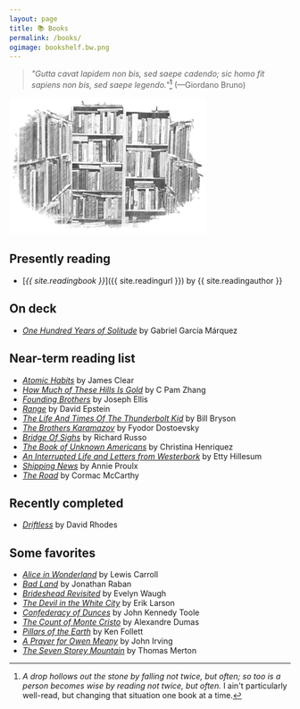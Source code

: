 ```yaml
---
layout: page
title: 📚 Books
permalink: /books/
ogimage: bookshelf.bw.png
---
```

> *"Gutta cavat lapidem non bis, sed saepe cadendo; sic homo fit sapiens non bis, sed saepe legendo."*[^1] (—Giordano Bruno)

[^1]:*A drop hollows out the stone by falling not twice, but often; so too is a person becomes wise by reading not twice, but often.* I ain't particularly well-read, but changing that situation one book at a time.

<img src="/assets/og/bookshelf.bw.png" alt="bookshelf" width="70%" height="70%">

## Presently reading
- [*{{ site.readingbook }}*]({{ site.readingurl }}) by {{ site.readingauthor }}

## On deck
- [*One Hundred Years of Solitude*](https://www.google.com/books/edition/One_Hundred_Years_of_Solitude/pgPWOaOctq8C?hl=en&gbpv=0) by Gabriel García Márquez

## Near-term reading list
- [*Atomic Habits*](https://www.google.com/books/edition/Atomic_Habits/XfFvDwAAQBAJ?hl=en&gbpv=00) by James Clear
- [*How Much of These Hills Is Gold*](https://www.google.com/books/edition/How_Much_of_These_Hills_Is_Gold/LwcmEAAAQBAJ?hl=en&gbpv=0) by C Pam Zhang
- [*Founding Brothers*](https://www.google.com/books/edition/Founding_Brothers/QW-PDQAAQBAJ?hl=en&gbpv=0) by Joseph Ellis
- [*Range*](https://www.google.com/books/edition/Range/6nsmEAAAQBAJ?hl=en&gbpv=0) by David Epstein
- [*The Life And Times Of The Thunderbolt Kid*](https://www.google.com/books/edition/The_Life_and_Times_of_the_Thunderbolt_Ki/W_WOEAAAQBAJ?hl=en) by Bill Bryson
- [*The Brothers Karamazov*](https://www.google.com/books/edition/The_Brothers_Karamazov/cZAkHnartsYC?hl=en&gbpv=0&kptab=overview) by Fyodor Dostoevsky
- [*Bridge Of Sighs*](https://www.google.com/books/edition/Bridge_of_Sighs/OiNGhdlc0CIC?hl=en&gbpv=0) by Richard Russo
- [*The Book of Unknown Americans*](https://www.google.com/books/edition/The_Book_of_Unknown_Americans/jixPAgAAQBAJ?hl=en&gbpv=0) by Christina Henriquez
- [*An Interrupted Life and Letters from Westerbork*](https://www.google.com/books/edition/Etty_Hillesum/HxfMzAEACAAJ?hl=en) by Etty Hillesum
- [*Shipping News*](https://www.google.com/books/edition/The_Shipping_News/jHp8VHqgCmQC?hl=en&gbpv=0) by Annie Proulx
- [*The Road*](https://www.google.com/books/edition/The_Road/PfmjWho_zOAC?hl=en&gbpv=0) by Cormac McCarthy

## Recently completed
- [*Driftless*](https://www.google.com/books/edition/Driftless/9x8KFppvCAIC?hl=en&gbpv=0) by David Rhodes

## Some favorites
- [*Alice in Wonderland*](https://www.google.com/books/edition/Alice_s_Adventures_in_Wonderland/AjIWAAAAYAAJ?hl=en&gbpv=0) by Lewis Carroll
- [*Bad Land*](https://www.google.com/books/edition/Bad_Land/ZbiNJcYeM6gC?hl=en&gbpv=0) by Jonathan Raban
- [*Brideshead Revisited*](https://www.google.com/books/edition/Brideshead_Revisited/mAjbDwAAQBAJ) by Evelyn Waugh
- [*The Devil in the White City*](https://www.google.com/books/edition/_/my26rbCgjlYC?hl=en&sa=X&ved=2ahUKEwjjt_Wrhqv5AhUOjIkEHZliAsAQre8FegQIAxBZ) by Erik Larson
- [*Confederacy of Dunces*](https://www.google.com/books/edition/A_Confederacy_of_Dunces/WM6OztAsYWQC?hl=en&gbpv=0) by John Kennedy Toole
- [*The Count of Monte Cristo*](https://www.google.com/books/edition/The_Count_of_Monte_Cristo/RyEEAAAAQAAJ?hl=en&gbpv=0) by Alexandre Dumas
- [*Pillars of the Earth*](https://www.google.com/books/edition/_/QYYQDAAAQBAJ?hl=en&sa=X&ved=2ahUKEwit84DyoZLwAhXxhK0KHY5bDaUQ7_IDMB16BAgNEAU) by Ken Follett
- [*A Prayer for Owen Meany*](https://www.google.com/books/edition/A_Prayer_for_Owen_Meany/pcCpqpWPKrkC?hl=en&gbpv=0) by John Irving
- [*The Seven Storey Mountain*](https://www.google.com/books/edition/The_Seven_Storey_Mountain/SIZiPwAACAAJ?hl=en&kptab=overview) by Thomas Merton